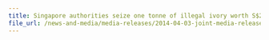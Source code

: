 ```yaml
---
title: Singapore authorities seize one tonne of illegal ivory worth S$2m
file_url: /news-and-media/media-releases/2014-04-03-joint-media-release.pdf
---
```

